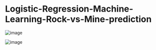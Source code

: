 # Logistic-Regression-Machine-Learning-Rock-vs-Mine-prediction

![image](https://github.com/vyshnavveeravalli/Logistic-Regression-Machine-Learning-Rock-vs-Mine-prediction/assets/97904310/267b842d-013a-41f9-a29d-cf80c9b78f59)

![image](https://github.com/user-attachments/assets/3507a78b-79c1-4697-b43a-094a38a3aafb)
